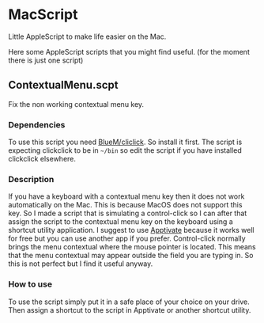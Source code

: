 # MacScript

Little AppleScript to make life easier on the Mac.

Here some AppleScript scripts that you might find useful.
(for the moment there is just one script)

## ContextualMenu.scpt

Fix the non working contextual menu key.

### Dependencies

To use this script you need [BlueM/cliclick](https://github.com/BlueM/cliclick). So install it first. The script is expecting clickclick to be in `~/bin` so edit the script if you have installed  clickclick elsewhere.

### Description

If you have a keyboard with a contextual menu key then it does not work automatically on the Mac. This is because MacOS does not support this key. So I made a script that is simulating a control-click so I can after that assign the script to the contextual menu key on the keyboard using a shortcut utility application. I suggest to use [Apptivate](http://www.apptivateapp.com/) because it works well for free but you can use another app if you prefer. Control-click normally brings the menu contextual where the mouse pointer is located. This means that the menu contextual may appear outside the field you are typing in. So this is not perfect but I find it useful anyway.

### How to use

To use the script simply put it in a safe place of your choice on your drive. Then assign a shortcut to the script in Apptivate or another shortcut utility.
